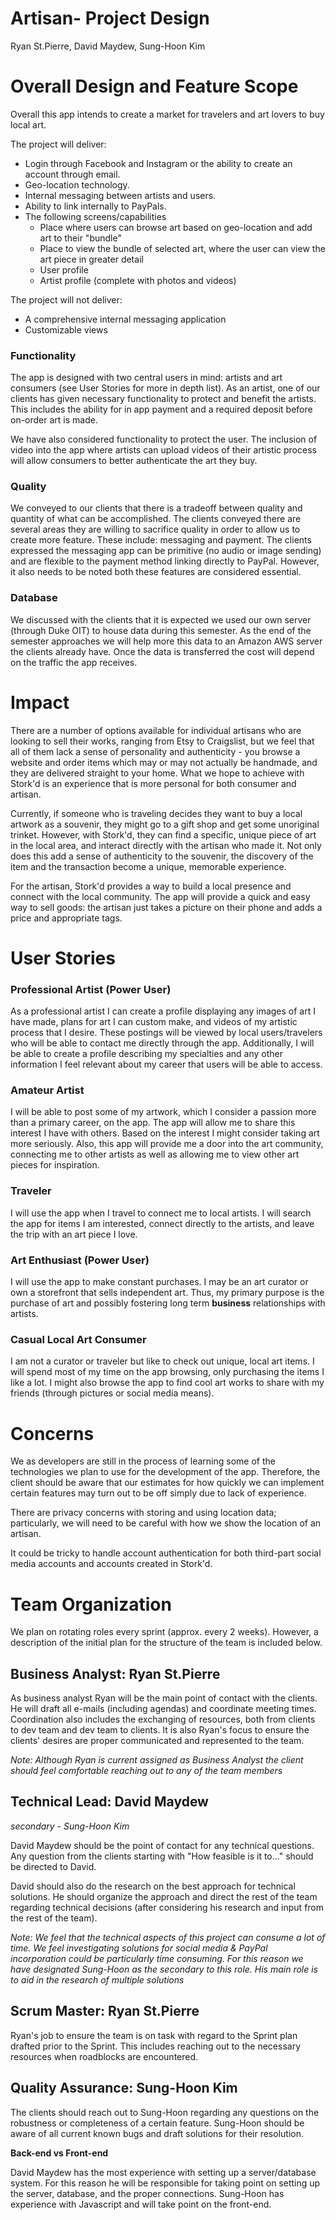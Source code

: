 # Artisan- Project Design

Ryan St.Pierre, David Maydew, Sung-Hoon Kim

# Overall Design and Feature Scope

Overall this app intends to create a market for travelers and art lovers to buy local art.

The project will deliver:
* Login through Facebook and Instagram or the ability to create an account through email.
* Geo-location technology.
* Internal messaging between artists and users.
* Ability to link internally to PayPals.
* The following screens/capabilities
  * Place where users can browse art based on geo-location and add art to their "bundle"
  * Place to view the bundle of selected art, where the user can view the art piece in greater detail
  * User profile
  * Artist profile (complete with photos and videos)

The project will not deliver:
* A comprehensive internal messaging application
* Customizable views


### Functionality

The app is designed with two central users in mind: artists and art consumers (see User Stories for more in depth list).  As an artist, one of our clients has given necessary functionality to protect and benefit the artists.  This includes the ability for in app payment and a required deposit before on-order art is made.  

We have also considered functionality to protect the user.  The inclusion of video into the app where artists can upload videos of their artistic process will allow consumers to better authenticate the art they buy.

### Quality

We conveyed to our clients that there is a tradeoff between quality and quantity of what can be accomplished.  The clients conveyed there are several areas they are willing to sacrifice quality in order to allow us to create more feature.  These include: messaging and payment.  The clients expressed the messaging app can be primitive (no audio or image sending) and are flexible to the payment method linking directly to PayPal.  However, it also needs to be noted both these features are considered essential.

### Database

We discussed with the clients that it is expected we used our own server (through Duke OIT) to house data during this semester.  As the end of the semester approaches we will help more this data to an Amazon AWS server the clients already have.  Once the data is transferred the cost will depend on the traffic the app receives.

# Impact

There are a number of options available for individual artisans who are looking to sell their works, ranging from Etsy to Craigslist, but we feel that all of them lack a sense of personality and authenticity - you browse a website and order items which may or may not actually be handmade, and they are delivered straight to your home. What we hope to achieve with Stork'd is an experience that is more personal for both consumer and artisan.  

Currently, if someone who is traveling decides they want to buy a local artwork as a souvenir, they might go to a gift shop and get some unoriginal trinket. However, with Stork'd, they can find a specific, unique piece of art in the local area, and interact directly with the artisan who made it. Not only does this add a sense of authenticity to the souvenir, the discovery of the item and the transaction become a unique, memorable experience.  

For the artisan, Stork'd provides a way to build a local presence and connect with the local community. The app will provide a quick and easy way to sell goods: the artisan just takes a picture on their phone and adds a price and appropriate tags.

# User Stories

### Professional Artist (Power User)

As a professional artist I can create a profile displaying any images of art I have made, plans for art I can custom make, and videos of my artistic process that I desire. These postings will be viewed by local users/travelers who will be able to contact me directly through the app. Additionally, I will be able to create a profile describing my specialties and any other information I feel relevant about my career that users will be able to access.

### Amateur Artist

I will be able to post some of my artwork, which I consider a passion more than a primary career, on the app.  The app will allow me to share this interest I have with others.  Based on the interest I might consider taking art more seriously.   Also, this app will provide me a door into the art community, connecting me to other artists as well as allowing me to view other art pieces for inspiration.

### Traveler

I will use the app when I travel to connect me to local artists.  I will search the app for items I am interested, connect directly to the artists, and leave the trip with an art piece I love.

### Art Enthusiast (Power User)

I will use the app to make constant purchases.  I may be an art curator or own a storefront that sells independent art.  Thus, my primary purpose is the purchase of art and possibly fostering long term **business** relationships with artists.

### Casual Local Art Consumer

I am not a curator or traveler but like to check out unique, local art items.  I will spend most of my time on the app browsing, only purchasing the items I like a lot.  I might also browse the app to find cool art works to share with my friends (through pictures or social media means).

# Concerns

We as developers are still in the process of learning some of the technologies we plan to use for the development of the app. Therefore, the client should be aware that our estimates for how quickly we can implement certain features may turn out to be off simply due to lack of experience.  

There are privacy concerns with storing and using location data; particularly, we will need to be careful with how we show the location of an artisan.  

It could be tricky to handle account authentication for both third-part social media accounts and accounts created in Stork'd.  



# Team Organization

We plan on rotating roles every sprint (approx. every 2 weeks).  However, a description of the initial plan for the structure of the team is included below.

## Business Analyst: Ryan St.Pierre

As business analyst Ryan will be the main point of contact with the clients.  He will draft all e-mails (including agendas) and coordinate meeting times.  Coordination also includes the exchanging of resources, both from clients to dev team and dev team to clients. It is also Ryan's focus to ensure the clients' desires are proper communicated and represented to the team.  

*Note: Although Ryan is current assigned as Business Analyst the client should feel comfortable reaching out to any of the team members*

## Technical Lead: David Maydew
*secondary - Sung-Hoon Kim*

David Maydew should be the point of contact for any technical questions.  Any question from the clients starting with "How feasible is it to..." should be directed to David.  

David should also do the research on the best approach for technical solutions.  He should organize the approach and direct the rest of the team regarding technical decisions (after considering his research and input from the rest of the team).

*Note: We feel that the technical aspects of this project can consume a lot of time.  We feel investigating solutions for social media & PayPal incorporation could be particularly time consuming.  For this reason we have designated Sung-Hoon as the secondary to this role.  His main role is to aid in the research of multiple solutions*

## Scrum Master: Ryan St.Pierre

Ryan's job to ensure the team is on task with regard to the Sprint plan drafted prior to the Sprint. This includes reaching out to the necessary resources when roadblocks are encountered.

## Quality Assurance: Sung-Hoon Kim

The clients should reach out to Sung-Hoon regarding any questions on the robustness or completeness of a certain feature.  Sung-Hoon should be aware of all current known bugs and draft solutions for their resolution.

**Back-end vs Front-end**

David Maydew has the most experience with setting up a server/database system.  For this reason he will be responsible for taking point on setting up the server, database, and the proper connections.  Sung-Hoon has experience with Javascript and will take point on the front-end.
